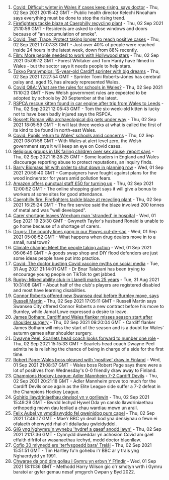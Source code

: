 1. [Covid: Difficult winter in Wales if cases keep rising, says doctor](https://www.bbc.co.uk/news/uk-wales-58421067?at_medium=RSS&at_campaign=KARANGA) - Thu, 02 Sep 2021 20:15:42 GMT - Public health director Kelechi Nnoaham says everything must be done to stop the rising trend.
2. [Firefighters tackle blaze at Caerphilly recycling plant](https://www.bbc.co.uk/news/uk-wales-58422416?at_medium=RSS&at_campaign=KARANGA) - Thu, 02 Sep 2021 21:10:56 GMT - Residents are asked to close windows and doors because of "an accumulation of smoke".
3. [Covid: Test, Trace, Protect taking longer to reach positive cases](https://www.bbc.co.uk/news/uk-wales-58420172?at_medium=RSS&at_campaign=KARANGA) - Thu, 02 Sep 2021 17:07:33 GMT - Just over 40% of people were reached inside 24 hours in the latest week, down from 88% recently.
4. [Film: More people needed to work with Hollywood stars](https://www.bbc.co.uk/news/uk-wales-58409551?at_medium=RSS&at_campaign=KARANGA) - Thu, 02 Sep 2021 05:09:12 GMT - Forest Whitaker and Tom Hardy have filmed in Wales - but the sector says it needs people to help stars.
5. [Tokyo Paralympics: 15-year-old Cardiff sprinter with big dreams](https://www.bbc.co.uk/news/uk-wales-58421065?at_medium=RSS&at_campaign=KARANGA) - Thu, 02 Sep 2021 12:27:54 GMT - Sprinter Tomi Roberts-Jones has cerebral palsy and, aged 15, has already represented Wales.
6. [Covid Q&A: What are the rules for schools in Wales?](https://www.bbc.co.uk/news/uk-wales-58420768?at_medium=RSS&at_campaign=KARANGA) - Thu, 02 Sep 2021 11:10:23 GMT - New Welsh government rules are expected to be adopted by schools by 20 September at the latest.
7. [RSPCA rescue kitten found in car engine after trip from Wales to Leeds](https://www.bbc.co.uk/news/uk-england-leeds-58422786?at_medium=RSS&at_campaign=KARANGA) - Thu, 02 Sep 2021 12:05:43 GMT - Tom the six-week-old kitten is lucky not to have been badly injured says the RSPCA.
8. [Rossett Roman villa archaeological dig gets under way](https://www.bbc.co.uk/news/uk-wales-58427470?at_medium=RSS&at_campaign=KARANGA) - Thu, 02 Sep 2021 18:05:59 GMT - It will last three weeks at what is called the first of its kind to be found in north-east Wales.
9. [Covid: Pupils return to Wales' schools amid concerns](https://www.bbc.co.uk/news/uk-wales-58413690?at_medium=RSS&at_campaign=KARANGA) - Thu, 02 Sep 2021 08:01:56 GMT - With Wales at alert level zero, the Welsh government says it will keep an eye on Covid cases.
10. [Religious groups in UK failing children over sex abuse, report says](https://www.bbc.co.uk/news/uk-58420270?at_medium=RSS&at_campaign=KARANGA) - Thu, 02 Sep 2021 16:28:25 GMT - Some leaders in England and Wales discourage reporting abuse to protect reputations, an inquiry finds.
11. [Barry Biomass hit with order to shut down in planning row](https://www.bbc.co.uk/news/uk-wales-58413660?at_medium=RSS&at_campaign=KARANGA) - Wed, 01 Sep 2021 20:59:40 GMT - Campaigners have fought against plans for the wood incinerator for years amid pollution fears.
12. [Amazon offers punctual staff £50 for turning up](https://www.bbc.co.uk/news/business-58414875?at_medium=RSS&at_campaign=KARANGA) - Thu, 02 Sep 2021 12:00:52 GMT - The online shopping giant says it will give a bonus to workers at some sites for good attendance.
13. [Caerphilly fire: Firefighters tackle blaze at recycling plant](https://www.bbc.co.uk/news/uk-wales-58425928?at_medium=RSS&at_campaign=KARANGA) - Thu, 02 Sep 2021 16:25:24 GMT - The fire service said the blaze involved 200 tonnes of metal and was "well developed".
14. [Carer shortage leaves Wrexham man 'stranded' in hospital](https://www.bbc.co.uk/news/uk-wales-58416257?at_medium=RSS&at_campaign=KARANGA) - Wed, 01 Sep 2021 19:23:30 GMT - Gwyneth Taylor's husband Ronald is unable to go home because of a shortage of carers.
15. [Drugs: The county lines gang in our Powys cul-de-sac](https://www.bbc.co.uk/news/uk-wales-58399117?at_medium=RSS&at_campaign=KARANGA) - Wed, 01 Sep 2021 05:08:52 GMT - What happens when drug dealers move in to a small, rural town?
16. [Climate change: Meet the people taking action](https://www.bbc.co.uk/news/uk-wales-58399174?at_medium=RSS&at_campaign=KARANGA) - Wed, 01 Sep 2021 06:06:49 GMT - A goods swap shop and DIY flood defenders are just some ideas people have put into practice.
17. [Covid: The doctor busting Covid vaccine myths on social media](https://www.bbc.co.uk/news/uk-wales-58400711?at_medium=RSS&at_campaign=KARANGA) - Tue, 31 Aug 2021 21:14:01 GMT - Dr Bnar Talabani has been trying to encourage young people on TikTok to get jabbed.
18. [Rugby: Mixed ability club in Llanelli marks 25 years](https://www.bbc.co.uk/news/uk-wales-58396068?at_medium=RSS&at_campaign=KARANGA) - Tue, 31 Aug 2021 10:31:08 GMT - About half of the club's players are registered disabled and most have learning disabilities.
19. [Connor Roberts offered new Swansea deal before Burnley move, says Russell Martin](https://www.bbc.co.uk/sport/football/58424161?at_medium=RSS&at_campaign=KARANGA) - Thu, 02 Sep 2021 17:05:11 GMT - Russell Martin says Swansea City offered Connor Roberts a new contract before his move to Burnley, while Jamal Lowe expressed a desire to leave.
20. [James Botham: Cardiff and Wales flanker misses season start after shoulder surgery](https://www.bbc.co.uk/sport/rugby-union/58420973?at_medium=RSS&at_campaign=KARANGA) - Thu, 02 Sep 2021 09:20:04 GMT - Cardiff flanker James Botham will miss the start of the season and is a doubt for Wales' autumn games after shoulder surgery.
21. [Dwayne Peel: Scarlets head coach looks forward to number one role](https://www.bbc.co.uk/sport/rugby-union/58421441?at_medium=RSS&at_campaign=KARANGA) - Thu, 02 Sep 2021 15:15:33 GMT - Scarlets head coach Dwayne Peel admits he is relishing the chance of being in charge of a side for the first time.
22. [Robert Page: Wales boss pleased with 'positive' draw in Finland](https://www.bbc.co.uk/sport/av/football/58416758?at_medium=RSS&at_campaign=KARANGA) - Wed, 01 Sep 2021 21:08:37 GMT - Wales boss Robert Page says there were a lot of positives from Wednesday's 0-0 friendly draw away to Finland.
23. [Champions Hockey League: Adler Mannheim 7-2 Cardiff Devils](https://www.bbc.co.uk/sport/ice-hockey/58429759?at_medium=RSS&at_campaign=KARANGA) - Thu, 02 Sep 2021 20:21:18 GMT - Adler Mannheim prove too much for the Cardiff Devils once again as the Elite League side suffer a 7-2 defeat in the Champions Hockey League.
24. [Gohirio llawdriniaethau dewisol yn y gorllewin](https://www.bbc.co.uk/newyddion/58415019?at_medium=RSS&at_campaign=KARANGA) - Thu, 02 Sep 2021 15:49:29 GMT - Bwrdd Iechyd Hywel Dda yn canslo llawdriniaethau orthopedig mewn dau leoliad a chau wardiau mewn un arall.
25. [Felix Aubel yn ymddiswyddo fel gweinidog pum capel](https://www.bbc.co.uk/newyddion/58423637?at_medium=RSS&at_campaign=KARANGA) - Thu, 02 Sep 2021 17:46:17 GMT - Mae'r BBC yn deall bod yna densiynau o fewn ei ofalaeth oherwydd rhai o'i ddaliadau gwleidyddol. 
26. [GIG yng Nghymru'n wynebu 'hydref a gaeaf anodd iawn'](https://www.bbc.co.uk/newyddion/58415021?at_medium=RSS&at_campaign=KARANGA) - Thu, 02 Sep 2021 21:17:36 GMT - Cynnydd diweddar yn achosion Covid am gael effaith difrifol ar wasanaethau iechyd, medd doctor blaenllaw.
27. [Cofio 30 mlynedd ers 'terfysgoedd bara' Trelái](https://www.bbc.co.uk/newyddion/58425990?at_medium=RSS&at_campaign=KARANGA) - Thu, 02 Sep 2021 15:51:51 GMT - Tim Hartley fu'n gohebu i'r BBC ar y trais yng Nghaerdydd yn 1991.
28. [Chwarae da ond dim goliau i Gymru yn erbyn Y Ffindir](https://www.bbc.co.uk/newyddion/58415167?at_medium=RSS&at_campaign=KARANGA) - Wed, 01 Sep 2021 18:11:36 GMT - Methodd Harry Wilson gic o'r smotyn wrth i Gymru baratoi ar gyfer gemau nesaf ymgyrch Cwpan y Byd 2022.
